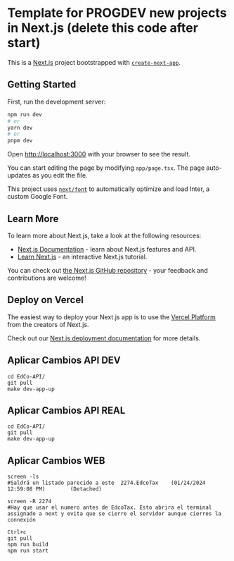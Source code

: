 # Template for PROGDEV new projects in Next.js (delete this code after start)

This is a [Next.js](https://nextjs.org/) project bootstrapped with [`create-next-app`](https://github.com/vercel/next.js/tree/canary/packages/create-next-app).

## Getting Started

First, run the development server:

```bash
npm run dev
# or
yarn dev
# or
pnpm dev
```

Open [http://localhost:3000](http://localhost:3000) with your browser to see the result.

You can start editing the page by modifying `app/page.tsx`. The page auto-updates as you edit the file.

This project uses [`next/font`](https://nextjs.org/docs/basic-features/font-optimization) to automatically optimize and load Inter, a custom Google Font.

## Learn More

To learn more about Next.js, take a look at the following resources:

- [Next.js Documentation](https://nextjs.org/docs) - learn about Next.js features and API.
- [Learn Next.js](https://nextjs.org/learn) - an interactive Next.js tutorial.

You can check out [the Next.js GitHub repository](https://github.com/vercel/next.js/) - your feedback and contributions are welcome!

## Deploy on Vercel

The easiest way to deploy your Next.js app is to use the [Vercel Platform](https://vercel.com/new?utm_medium=default-template&filter=next.js&utm_source=create-next-app&utm_campaign=create-next-app-readme) from the creators of Next.js.

Check out our [Next.js deployment documentation](https://nextjs.org/docs/deployment) for more details.

## Aplicar Cambios API DEV

```
cd EdCo-API/
git pull
make dev-app-up
```

## Aplicar Cambios API REAL

```
cd EdCo-API/
git pull
make dev-app-up
```

## Aplicar Cambios WEB

```
screen -ls
#Saldrá un listado parecido a este  2274.EdcoTax    (01/24/2024 12:59:08 PM)        (Detached)

screen -R 2274
#Hay que usar el numero antes de EdcoTax. Esto abrira el terminal assignado a next y evita que se cierre el servidor aunque cierres la connexión

Ctrl+c
git pull
npm run build
npm run start

```
